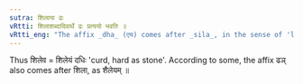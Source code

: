 ```yaml
---
sutra: शिलाया ढः
vRtti: शिलाशब्दादिवार्थे ढः प्रत्ययो भवति ॥
vRtti_eng: "The affix _dha_ (एय) comes after _sila_, in the sense of 'like this'."
---
```

Thus शिलेव = शिलेयं दधिः 'curd, hard as stone'. According to some, the affix ढञ् also comes after शिला, as शैलेयम् ॥
